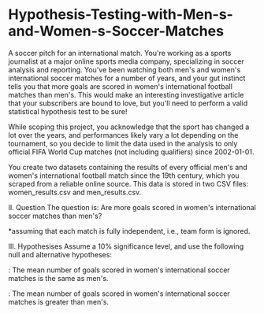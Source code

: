 # Hypothesis-Testing-with-Men-s-and-Women-s-Soccer-Matches

A soccer pitch for an international match.
You're working as a sports journalist at a major online sports media company, specializing in soccer analysis and reporting. You've been watching both men's and women's international soccer matches for a number of years, and your gut instinct tells you that more goals are scored in women's international football matches than men's. This would make an interesting investigative article that your subscribers are bound to love, but you'll need to perform a valid statistical hypothesis test to be sure!

While scoping this project, you acknowledge that the sport has changed a lot over the years, and performances likely vary a lot depending on the tournament, so you decide to limit the data used in the analysis to only official FIFA World Cup matches (not including qualifiers) since 2002-01-01.

You create two datasets containing the results of every official men's and women's international football match since the 19th century, which you scraped from a reliable online source. This data is stored in two CSV files: women_results.csv and men_results.csv.

II. Question
The question is: Are more goals scored in women's international soccer matches than men's?

*assuming that each match is fully independent, i.e., team form is ignored.

III. Hypothesises
Assume a 10% significance level, and use the following null and alternative hypotheses:

 : The mean number of goals scored in women's international soccer matches is the same as men's.

 : The mean number of goals scored in women's international soccer matches is greater than men's.
